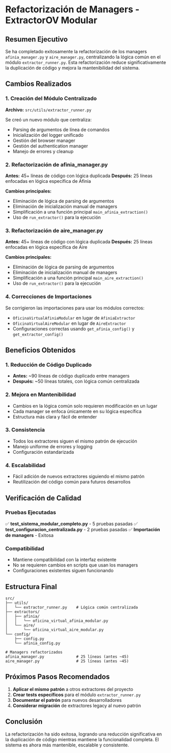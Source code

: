 # Refactorización de Managers - ExtractorOV Modular

## Resumen Ejecutivo

Se ha completado exitosamente la refactorización de los managers `afinia_manager.py` y `aire_manager.py`, centralizando la lógica común en el módulo `extractor_runner.py`. Esta refactorización reduce significativamente la duplicación de código y mejora la mantenibilidad del sistema.

## Cambios Realizados

### 1. Creación del Módulo Centralizado

**Archivo:** `src/utils/extractor_runner.py`

Se creó un nuevo módulo que centraliza:
- Parsing de argumentos de línea de comandos
- Inicialización del logger unificado
- Gestión del browser manager
- Gestión del authentication manager
- Manejo de errores y cleanup

### 2. Refactorización de afinia_manager.py

**Antes:** 45+ líneas de código con lógica duplicada
**Después:** 25 líneas enfocadas en lógica específica de Afinia

**Cambios principales:**
- Eliminación de lógica de parsing de argumentos
- Eliminación de inicialización manual de managers
- Simplificación a una función principal `main_afinia_extraction()`
- Uso de `run_extractor()` para la ejecución

### 3. Refactorización de aire_manager.py

**Antes:** 45+ líneas de código con lógica duplicada
**Después:** 25 líneas enfocadas en lógica específica de Aire

**Cambios principales:**
- Eliminación de lógica de parsing de argumentos
- Eliminación de inicialización manual de managers
- Simplificación a una función principal `main_aire_extraction()`
- Uso de `run_extractor()` para la ejecución

### 4. Correcciones de Importaciones

Se corrigieron las importaciones para usar los módulos correctos:
- `OficinaVirtualAfiniaModular` en lugar de `AfiniaExtractor`
- `OficinaVirtualAireModular` en lugar de `AireExtractor`
- Configuraciones correctas usando `get_afinia_config()` y `get_extractor_config()`

## Beneficios Obtenidos

### 1. Reducción de Código Duplicado
- **Antes:** ~90 líneas de código duplicado entre managers
- **Después:** ~50 líneas totales, con lógica común centralizada

### 2. Mejora en Mantenibilidad
- Cambios en la lógica común solo requieren modificación en un lugar
- Cada manager se enfoca únicamente en su lógica específica
- Estructura más clara y fácil de entender

### 3. Consistencia
- Todos los extractores siguen el mismo patrón de ejecución
- Manejo uniforme de errores y logging
- Configuración estandarizada

### 4. Escalabilidad
- Fácil adición de nuevos extractores siguiendo el mismo patrón
- Reutilización del código común para futuros desarrollos

## Verificación de Calidad

### Pruebas Ejecutadas
✅ **test_sistema_modular_completo.py** - 5 pruebas pasadas
✅ **test_configuracion_centralizada.py** - 2 pruebas pasadas
✅ **Importación de managers** - Exitosa

### Compatibilidad
- Mantiene compatibilidad con la interfaz existente
- No se requieren cambios en scripts que usan los managers
- Configuraciones existentes siguen funcionando

## Estructura Final

```
src/
├── utils/
│   └── extractor_runner.py    # Lógica común centralizada
├── extractors/
│   ├── afinia/
│   │   └── oficina_virtual_afinia_modular.py
│   └── aire/
│       └── oficina_virtual_aire_modular.py
└── config/
    ├── config.py
    └── afinia_config.py

# Managers refactorizados
afinia_manager.py              # 25 líneas (antes ~45)
aire_manager.py                # 25 líneas (antes ~45)
```

## Próximos Pasos Recomendados

1. **Aplicar el mismo patrón** a otros extractores del proyecto
2. **Crear tests específicos** para el módulo `extractor_runner.py`
3. **Documentar el patrón** para nuevos desarrolladores
4. **Considerar migración** de extractores legacy al nuevo patrón

## Conclusión

La refactorización ha sido exitosa, logrando una reducción significativa en la duplicación de código mientras mantiene la funcionalidad completa. El sistema es ahora más mantenible, escalable y consistente.